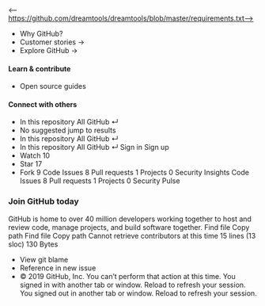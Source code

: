 <-- https://github.com/dreamtools/dreamtools/blob/master/requirements.txt-->

* Why GitHub? 
* Customer stories →
* Explore GitHub →
#### Learn & contribute
* Open source guides
#### Connect with others
* In this repository  All GitHub  ↵
* No suggested jump to results
* In this repository  All GitHub  ↵
* In this repository  All GitHub  ↵
Sign in  Sign up
* Watch  10 
* Star  17 
* Fork  9 
Code Issues 8 Pull requests 1 Projects 0 Security  Insights
Code Issues 8 Pull requests 1 Projects 0 Security Pulse
### Join GitHub today
GitHub is home to over 40 million developers working together to host and review code, manage projects, and build software together.
Find file  Copy path
Find file  Copy path
Cannot retrieve contributors at this time
15 lines (13 sloc)  130 Bytes
* View git blame
* Reference in new issue
* © 2019 GitHub, Inc.
You can’t perform that action at this time.
You signed in with another tab or window. Reload to refresh your session. You signed out in another tab or window. Reload to refresh your session.